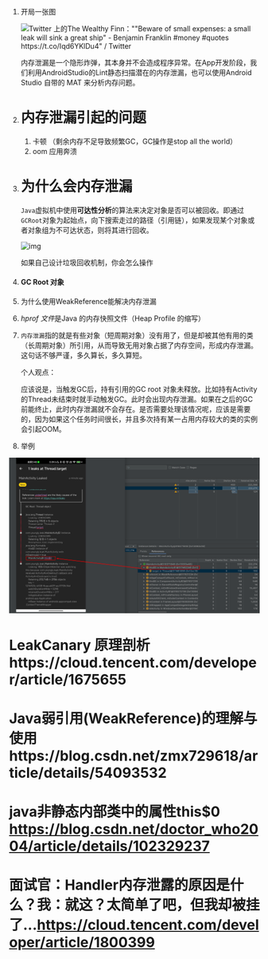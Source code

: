 1. 开局一张图

   ![Twitter 上的The Wealthy Finn：""Beware of small expenses: a small leak will  sink a great ship" - Benjamin Franklin #money #quotes  https://t.co/Iqd6YKlDu4" / Twitter](https://pbs.twimg.com/media/EE50_gEW4AETF8k.jpg)

   内存泄漏是一个隐形炸弹，其本身并不会造成程序异常。在App开发阶段，我们利用AndroidStudio的Lint静态扫描潜在的内存泄漏，也可以使用Android Studio 自带的 MAT 来分析内存问题。

2. # 内存泄漏引起的问题

   1. 卡顿 （剩余内存不足导致频繁GC，GC操作是stop all the world）
   2. oom 应用奔溃

   

3. # 为什么会内存泄漏

   `Java`虚拟机中使用**可达性分析**的算法来决定对象是否可以被回收。即通过`GCRoot`对象为起始点，向下搜索走过的路径（引用链），如果发现某个对象或者对象组为不可达状态，则将其进行回收。

   ![img](/Users/yanglei/Study/github/notes/1620.png)

   如果自己设计垃圾回收机制，你会怎么操作

4. #### GC Root 对象

5. 为什么使用WeakReference能解决内存泄漏

   

6. *hprof 文件*是Java 的内存快照文件（Heap Profile 的缩写）

7. `内存泄漏`指的就是有些对象（短周期对象）没有用了，但是却被其他有用的类（长周期对象）所引用，从而导致无用对象占据了内存空间，形成内存泄漏。这句话不够严谨，多久算长，多久算短。

   个人观点：

   应该说是，当触发GC后，持有引用的GC root 对象未释放。比如持有Activity的Thread未结束时就手动触发GC。此时会出现内存泄漏。如果在之后的GC前能终止，此时内存泄漏就不会存在。是否需要处理该情况呢，应该是需要的，因为如果这个任务时间很长，并且多次持有某一占用内存较大的类的实例会引起OOM。

8. 举例



![image-20220623035016489](https://github.com/youngly/-/blob/main/image-20220623035016489.png)



# LeakCanary 原理剖析https://cloud.tencent.com/developer/article/1675655

# Java弱引用(WeakReference)的理解与使用https://blog.csdn.net/zmx729618/article/details/54093532

# java非静态内部类中的属性this$0  https://blog.csdn.net/doctor_who2004/article/details/102329237

# 面试官：Handler内存泄露的原因是什么？我：就这？太简单了吧，但我却被挂了...https://cloud.tencent.com/developer/article/1800399
